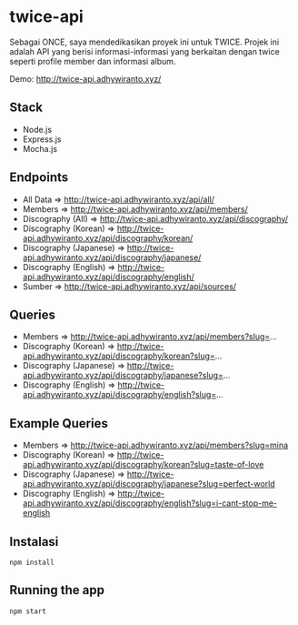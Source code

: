 # twice-api
Sebagai ONCE, saya mendedikasikan proyek ini untuk TWICE. Projek ini adalah API yang berisi informasi-informasi yang berkaitan dengan twice seperti profile member dan informasi album.

Demo: http://twice-api.adhywiranto.xyz/

## Stack
- Node.js
- Express.js
- Mocha.js

## Endpoints
- All Data => http://twice-api.adhywiranto.xyz/api/all/
- Members => http://twice-api.adhywiranto.xyz/api/members/
- Discography (All) => http://twice-api.adhywiranto.xyz/api/discography/
- Discography (Korean) => http://twice-api.adhywiranto.xyz/api/discography/korean/
- Discography (Japanese) => http://twice-api.adhywiranto.xyz/api/discography/japanese/
- Discography (English) => http://twice-api.adhywiranto.xyz/api/discography/english/
- Sumber => http://twice-api.adhywiranto.xyz/api/sources/

## Queries
- Members => http://twice-api.adhywiranto.xyz/api/members?slug=...
- Discography (Korean) => http://twice-api.adhywiranto.xyz/api/discography/korean?slug=...
- Discography (Japanese) => http://twice-api.adhywiranto.xyz/api/discography/japanese?slug=...
- Discography (English) => http://twice-api.adhywiranto.xyz/api/discography/english?slug=...

## Example Queries
- Members => http://twice-api.adhywiranto.xyz/api/members?slug=mina
- Discography (Korean) => http://twice-api.adhywiranto.xyz/api/discography/korean?slug=taste-of-love
- Discography (Japanese) => http://twice-api.adhywiranto.xyz/api/discography/japanese?slug=perfect-world
- Discography (English) => http://twice-api.adhywiranto.xyz/api/discography/english?slug=i-cant-stop-me-english

## Instalasi
```
npm install
```

## Running the app
```
npm start
```
